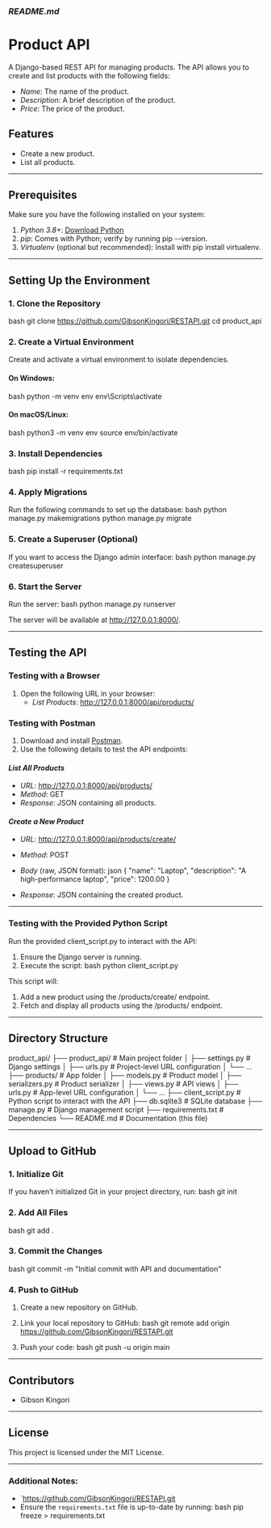 

### *README.md*


# Product API

A Django-based REST API for managing products. The API allows you to create and list products with the following fields:
- *Name*: The name of the product.
- *Description*: A brief description of the product.
- *Price*: The price of the product.

## Features
- Create a new product.
- List all products.

---

## Prerequisites

Make sure you have the following installed on your system:
1. *Python 3.8+*: [Download Python](https://www.python.org/downloads/)
2. *pip*: Comes with Python; verify by running pip --version.
3. *Virtualenv* (optional but recommended): Install with pip install virtualenv.

---

## Setting Up the Environment

### 1. Clone the Repository
bash
git clone https://github.com/GibsonKingori/RESTAPI.git
cd product_api


### 2. Create a Virtual Environment
Create and activate a virtual environment to isolate dependencies.

#### On Windows:
bash
python -m venv env
env\Scripts\activate


#### On macOS/Linux:
bash
python3 -m venv env
source env/bin/activate


### 3. Install Dependencies
bash
pip install -r requirements.txt


### 4. Apply Migrations
Run the following commands to set up the database:
bash
python manage.py makemigrations
python manage.py migrate


### 5. Create a Superuser (Optional)
If you want to access the Django admin interface:
bash
python manage.py createsuperuser


### 6. Start the Server
Run the server:
bash
python manage.py runserver


The server will be available at http://127.0.0.1:8000/.

---

## Testing the API

### Testing with a Browser
1. Open the following URL in your browser:
   - *List Products*: http://127.0.0.1:8000/api/products/

### Testing with Postman
1. Download and install [Postman](https://www.postman.com/).
2. Use the following details to test the API endpoints:

#### *List All Products*
- *URL*: http://127.0.0.1:8000/api/products/
- *Method*: GET
- *Response*: JSON containing all products.

#### *Create a New Product*
- *URL*: http://127.0.0.1:8000/api/products/create/
- *Method*: POST
- *Body* (raw, JSON format):
  json
  {
      "name": "Laptop",
      "description": "A high-performance laptop",
      "price": 1200.00
  }
  
- *Response*: JSON containing the created product.

---

### Testing with the Provided Python Script

Run the provided client_script.py to interact with the API:
1. Ensure the Django server is running.
2. Execute the script:
   bash
   python client_script.py
   

This script will:
1. Add a new product using the /products/create/ endpoint.
2. Fetch and display all products using the /products/ endpoint.

---

## Directory Structure

product_api/
├── product_api/            # Main project folder
│   ├── settings.py         # Django settings
│   ├── urls.py             # Project-level URL configuration
│   └── ...
├── products/               # App folder
│   ├── models.py           # Product model
│   ├── serializers.py      # Product serializer
│   ├── views.py            # API views
│   ├── urls.py             # App-level URL configuration
│   └── ...
├── client_script.py        # Python script to interact with the API
├── db.sqlite3              # SQLite database
├── manage.py               # Django management script
├── requirements.txt        # Dependencies
└── README.md               # Documentation (this file)


---

## Upload to GitHub

### 1. Initialize Git
If you haven’t initialized Git in your project directory, run:
bash
git init


### 2. Add All Files
bash
git add .


### 3. Commit the Changes
bash
git commit -m "Initial commit with API and documentation"


### 4. Push to GitHub
1. Create a new repository on GitHub.
2. Link your local repository to GitHub:
   bash
   git remote add origin https://github.com/GibsonKingori/RESTAPI.git
   
3. Push your code:
   bash
   git push -u origin main
   

---

## Contributors
- Gibson Kingori

---

## License
This project is licensed under the MIT License.



---

### Additional Notes:
- `https://github.com/GibsonKingori/RESTAPI.git
- Ensure the `requirements.txt` file is up-to-date by running:
  bash
  pip freeze > requirements.txt
  ```
